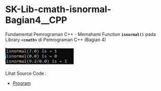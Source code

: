 # SK-Lib-cmath-isnormal-Bagian4__CPP
Fundamental Pemrograman C++ - Memahami Function <code><b>isnormal()</b></code> pada Library <code><b>&lt;cmath></b></code> di Pemrograman C++ (Bagian 4)<br><br>
<img src="https://github.com/RizkyKhapidsyah/SK-Lib-cmath-isnormal-Bagian4__CPP/blob/master/SK-Lib-cmath-isnormal-Bagian4__CPP/result/001.PNG"><br><br>
Lihat Source Code : <br>
- <a href="https://github.com/RizkyKhapidsyah/SK-Lib-cmath-isnormal-Bagian4__CPP/blob/master/SK-Lib-cmath-isnormal-Bagian4__CPP/Source.cpp">Program</a>

